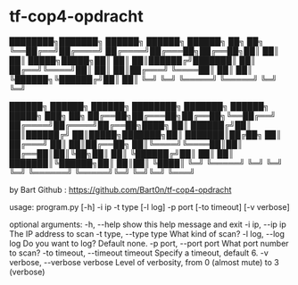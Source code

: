 # tf-cop4-opdracht
████████╗███████╗     ██████╗ ██████╗ ██████╗ ██╗  ██╗
╚══██╔══╝██╔════╝    ██╔════╝██╔═══██╗██╔══██╗██║  ██║
   ██║   █████╗█████╗██║     ██║   ██║██████╔╝███████║
   ██║   ██╔══╝╚════╝██║     ██║   ██║██╔═══╝ ╚════██║
   ██║   ██║         ╚██████╗╚██████╔╝██║          ██║
   ╚═╝   ╚═╝          ╚═════╝ ╚═════╝ ╚═╝          ╚═╝

██████╗  ██████╗ ██████╗ ████████╗   ███████╗ ██████╗ █████╗ ███╗   ██╗
██╔══██╗██╔═══██╗██╔══██╗╚══██╔══╝   ██╔════╝██╔════╝██╔══██╗████╗  ██║
██████╔╝██║   ██║██████╔╝   ██║█████╗███████╗██║     ███████║██╔██╗ ██║
██╔═══╝ ██║   ██║██╔══██╗   ██║╚════╝╚════██║██║     ██╔══██║██║╚██╗██║
██║     ╚██████╔╝██║  ██║   ██║      ███████║╚██████╗██║  ██║██║ ╚████║
╚═╝      ╚═════╝ ╚═╝  ╚═╝   ╚═╝      ╚══════╝ ╚═════╝╚═╝  ╚═╝╚═╝  ╚═══╝

by Bart
Github  : https://github.com/Bart0n/tf-cop4-opdracht

usage: program.py [-h] -i ip -t type [-l log] -p port [-to timeout] [-v verbose]

optional arguments:
  -h, --help            show this help message and exit
  -i ip, --ip ip        The IP address to scan
  -t type, --type type  What kind of scan?
  -l log, --log log     Do you want to log? Default none.
  -p port, --port port  What port number to scan?
  -to timeout, --timeout timeout
                        Specify a timeout, default 6.
  -v verbose, --verbose verbose
                        Level of verbosity, from 0 (almost mute) to 3 (verbose)
                        
